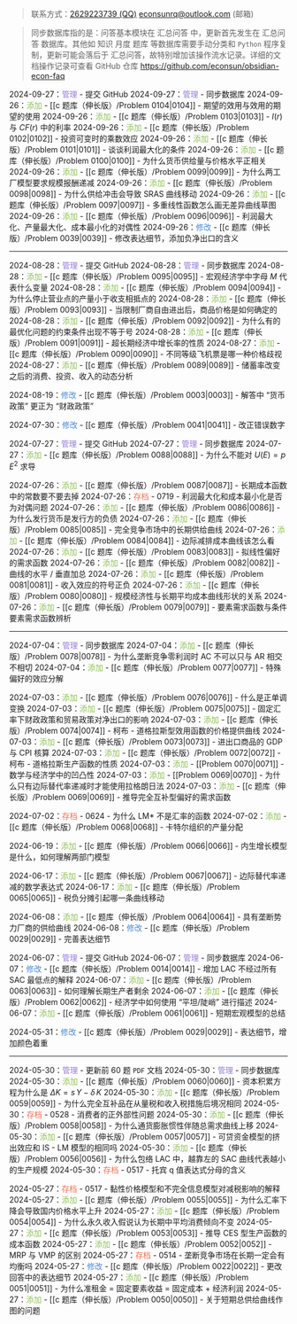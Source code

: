 > 联系方式：<a href="https://qm.qq.com/q/iA1sKuakak">2629223739 (QQ)</a> <a href="mailto:econsunrq@outlook.com">econsunrq@outlook.com (邮箱)</a>

> 同步数据库指的是：问答基本模块在 汇总问答 中，更新首先发生在 汇总问答 数据库。其他如 知识 月度 题库 等数据库需要手动分类和 `Python` 程序复制，更新可能会落后于 汇总问答，故特别增加该操作流水记录。详细的文档操作记录可查看 GitHub 仓库
> https://github.com/econsun/obsidian-econ-faq

2024-09-27：<font color = #967ADC>管理</font> - 提交 GitHub
2024-09-27：<font color = #967ADC>管理</font> - 同步数据库
2024-09-26：<font color="#8CC152">添加</font> - [[c 题库（伸长版）/Problem 0104|0104]] - 期望的效用与效用的期望的使用
2024-09-26：<font color="#8CC152">添加</font> - [[c 题库（伸长版）/Problem 0103|0103]] - $I\left(r\right)$ 与 $CF\left(r\right)$ 中的利率
2024-09-26：<font color="#8CC152">添加</font> - [[c 题库（伸长版）/Problem 0102|0102]] - 投资可变时的乘数效应
2024-09-26：<font color="#8CC152">添加</font> - [[c 题库（伸长版）/Problem 0101|0101]] - 谈谈利润最大化的条件
2024-09-26：<font color="#8CC152">添加</font> - [[c 题库（伸长版）/Problem 0100|0100]] - 为什么货币供给量与价格水平正相关
2024-09-26：<font color="#8CC152">添加</font> - [[c 题库（伸长版）/Problem 0099|0099]] - 为什么两工厂模型要求规模报酬递减
2024-09-26：<font color="#8CC152">添加</font> - [[c 题库（伸长版）/Problem 0098|0098]] - 为什么供给冲击会导致 SRAS 曲线移动
2024-09-26：<font color="#8CC152">添加</font> - [[c 题库（伸长版）/Problem 0097|0097]] - 多重线性函数怎么画无差异曲线草图
2024-09-26：<font color="#8CC152">添加</font> - [[c 题库（伸长版）/Problem 0096|0096]] - 利润最大化、产量最大化、成本最小化的对偶性
2024-09-26：<font color = #4A89DC>修改</font> - [[c 题库（伸长版）/Problem 0039|0039]] - 修改表达细节，添加负净出口的含义

---

2024-08-28：<font color = #967ADC>管理</font> - 提交 GitHub
2024-08-28：<font color = #967ADC>管理</font> - 同步数据库
2024-08-28：<font color = #8CC152>添加</font> - [[c 题库（伸长版）/Problem 0095|0095]] - 宏观经济学中字母 $M$ 代表什么变量
2024-08-28：<font color = #8CC152>添加</font> - [[c 题库（伸长版）/Problem 0094|0094]] - 为什么停止营业点的产量小于收支相抵点的
2024-08-28：<font color = #8CC152>添加</font> - [[c 题库（伸长版）/Problem 0093|0093]] - 当限制厂商自由进出后，商品价格是如何确定的
2024-08-28：<font color = #8CC152>添加</font> - [[c 题库（伸长版）/Problem 0092|0092]] - 为什么有的最优化问题的约束条件出现不等于号
2024-08-28：<font color = #8CC152>添加</font> - [[c 题库（伸长版）/Problem 0091|0091]] - 超长期经济中增长率的性质
2024-08-27：<font color = #8CC152>添加</font> - [[c 题库（伸长版）/Problem 0090|0090]] - 不同等级飞机票是哪一种价格歧视
2024-08-27：<font color = #8CC152>添加</font> - [[c 题库（伸长版）/Problem 0089|0089]] - 储蓄率改变之后的消费、投资、收入的动态分析

2024-08-19：<font color = #4A89DC>修改</font> - [[c 题库（伸长版）/Problem 0003|0003]] - 解答中 “货币政策” 更正为 “财政政策”

2024-07-30：<font color = #4A89DC>修改</font> - [[c 题库（伸长版）/Problem 0041|0041]] - 改正错误数字

2024-07-27：<font color = #967ADC>管理</font> - 提交 GitHub
2024-07-27：<font color = #967ADC>管理</font> - 同步数据库
2024-07-27：<font color = #8CC152>添加</font> - [[c 题库（伸长版）/Problem 0088|0088]] - 为什么不能对 $U\left(E\right)=p\,E^2$ 求导

2024-07-26：<font color = #8CC152>添加</font> - [[c 题库（伸长版）/Problem 0087|0087]] - 长期成本函数中的常数要不要去掉
2024-07-26：<font color = #FC6E51>存档</font> - 0719 - 利润最大化和成本最小化是否为对偶问题
2024-07-26：<font color = #8CC152>添加</font> - [[c 题库（伸长版）/Problem 0086|0086]] - 为什么发行货币是发行方的负债
2024-07-26：<font color = #8CC152>添加</font> - [[c 题库（伸长版）/Problem 0085|0085]] - 完全竞争市场中的长期供给曲线
2024-07-26：<font color = #8CC152>添加</font> - [[c 题库（伸长版）/Problem 0084|0084]] - 边际减排成本曲线该怎么看
2024-07-26：<font color = #8CC152>添加</font> - [[c 题库（伸长版）/Problem 0083|0083]] - 拟线性偏好的需求函数
2024-07-26：<font color = #8CC152>添加</font> - [[c 题库（伸长版）/Problem 0082|0082]] - 曲线的水平 / 垂直加总
2024-07-26：<font color = #8CC152>添加</font> - [[c 题库（伸长版）/Problem 0081|0081]] - 收入效应的符号正负
2024-07-26：<font color = #8CC152>添加</font> - [[c 题库（伸长版）/Problem 0080|0080]] - 规模经济性与长期平均成本曲线形状的关系
2024-07-26：<font color = #8CC152>添加</font> - [[c 题库（伸长版）/Problem 0079|0079]] - 要素需求函数与条件要素需求函数辨析

---

2024-07-04：<font color = #967ADC>管理</font> - 同步数据库
2024-07-04：<font color = #8CC152>添加</font> - [[c 题库（伸长版）/Problem 0078|0078]] - 为什么垄断竞争零利润时 AC 不可以只与 AR 相交不相切
2024-07-04：<font color = #8CC152>添加</font> - [[c 题库（伸长版）/Problem 0077|0077]] - 特殊偏好的效应分解

2024-07-03：<font color = #8CC152>添加</font> - [[c 题库（伸长版）/Problem 0076|0076]] - 什么是正单调变换
2024-07-03：<font color = #8CC152>添加</font> - [[c 题库（伸长版）/Problem 0075|0075]] - 固定汇率下财政政策和贸易政策对净出口的影响
2024-07-03：<font color = #8CC152>添加</font> - [[c 题库（伸长版）/Problem 0074|0074]] - 柯布 - 道格拉斯型效用函数的价格提供曲线
2024-07-03：<font color = #8CC152>添加</font> - [[c 题库（伸长版）/Problem 0073|0073]] - 进出口商品的 GDP 与 CPI 核算
2024-07-03：<font color = #8CC152>添加</font> - [[c 题库（伸长版）/Problem 0072|0072]] - 柯布 - 道格拉斯生产函数的性质
2024-07-03：<font color = #8CC152>添加</font> - [[Problem 0070|0071]] - 数学与经济学中的凹凸性
2024-07-03：<font color = #8CC152>添加</font> - [[Problem 0069|0070]] - 为什么只有边际替代率递减时才能使用拉格朗日法
2024-07-03：<font color = #8CC152>添加</font> - [[c 题库（伸长版）/Problem 0069|0069]] - 推导完全互补型偏好的需求函数

2024-07-02：<font color = #FC6E51>存档</font> - 0624 - 为什么 LM* 不是汇率的函数
2024-07-02：<font color = #8CC152>添加</font> - [[c 题库（伸长版）/Problem 0068|0068]] - 卡特尔组织的产量分配

2024-06-19：<font color = #8CC152>添加</font> - [[c 题库（伸长版）/Problem 0066|0066]] - 内生增长模型是什么，如何理解两部门模型

2024-06-17：<font color = #8CC152>添加</font> - [[c 题库（伸长版）/Problem 0067|0067]] - 边际替代率递减的数学表达式
2024-06-17：<font color = #8CC152>添加</font> - [[c 题库（伸长版）/Problem 0065|0065]] - 税负分摊引起哪一条曲线移动

2024-06-08：<font color = #8CC152>添加</font> - [[c 题库（伸长版）/Problem 0064|0064]] - 具有垄断势力厂商的供给曲线
2024-06-08：<font color = #4A89DC>修改</font> - [[c 题库（伸长版）/Problem 0029|0029]] - 完善表达细节

2024-06-07：<font color = #967ADC>管理</font> - 提交 GitHub
2024-06-07：<font color = #967ADC>管理</font> - 同步数据库
2024-06-07：<font color = #4A89DC>修改</font> - [[c 题库（伸长版）/Problem 0014|0014]] - 增加 LAC 不经过所有 SAC 最低点的解释
2024-06-07：<font color = #8CC152>添加</font> - [[c 题库（伸长版）/Problem 0063|0063]] - 如何理解长期生产者剩余
2024-06-07：<font color = #8CC152>添加</font> - [[c 题库（伸长版）/Problem 0062|0062]] - 经济学中如何使用 “平坦/陡峭” 进行描述
2024-06-07：<font color = #8CC152>添加</font> - [[c 题库（伸长版）/Problem 0061|0061]] - 短期宏观模型的总结

2024-05-31：<font color = #4A89DC>修改</font> - [[c 题库（伸长版）/Problem 0029|0029]] - 表达细节，增加颜色着重

---

2024-05-30：<font color = #967ADC>管理</font> - 更新前 60 题 `PDF` 文档
2024-05-30：<font color = #967ADC>管理</font> - 同步数据库
2024-05-30：<font color = #8CC152>添加</font> - [[c 题库（伸长版）/Problem 0060|0060]] - 资本积累方程为什么是 $\Delta K=s\,Y-\delta\,K$
2024-05-30：<font color = #8CC152>添加</font> - [[c 题库（伸长版）/Problem 0059|0059]] - 为什么完全互补品在从量税和收入税措施后境况相同
2024-05-30：<font color = #FC6E51>存档</font> - 0528 - 消费者的正外部性问题
2024-05-30：<font color = #8CC152>添加</font> - [[c 题库（伸长版）/Problem 0058|0058]] - 为什么通货膨胀惯性伴随总需求曲线上移
2024-05-30：<font color = #8CC152>添加</font> - [[c 题库（伸长版）/Problem 0057|0057]] - 可贷资金模型的挤出效应和 IS - LM 模型的相同吗
2024-05-30：<font color = #8CC152>添加</font> - [[c 题库（伸长版）/Problem 0056|0056]] - 为什么包络 LAC 中，越靠左的 SAC 曲线代表越小的生产规模
2024-05-30：<font color = #FC6E51>存档</font> - 0517 - 托宾 q 值表达式分母的含义

2024-05-27：<font color = #FC6E51>存档</font> - 0517 - 黏性价格模型和不完全信息模型对减税影响的解释
2024-05-27：<font color = #8CC152>添加</font> - [[c 题库（伸长版）/Problem 0055|0055]] - 为什么汇率下降会导致国内价格水平上升
2024-05-27：<font color = #8CC152>添加</font> - [[c 题库（伸长版）/Problem 0054|0054]] - 为什么永久收入假说认为长期中平均消费倾向不变
2024-05-27：<font color = #8CC152>添加</font> - [[c 题库（伸长版）/Problem 0053|0053]] - 推导 CES 型生产函数的成本函数
2024-05-27：<font color = #8CC152>添加</font> - [[c 题库（伸长版）/Problem 0052|0052]] - MRP 与 VMP 的区别
2024-05-27：<font color = #FC6E51>存档</font> - 0514 - 垄断竞争市场在长期一定会有均衡吗
2024-05-27：<font color = #4A89DC>修改</font> - [[c 题库（伸长版）/Problem 0022|0022]] - 更改回答中的表达细节
2024-05-27：<font color = #8CC152>添加</font> - [[c 题库（伸长版）/Problem 0051|0051]] - 为什么准租金 = 固定要素收益 = 固定成本 + 经济利润
2024-05-27：<font color = #8CC152>添加</font> - [[c 题库（伸长版）/Problem 0050|0050]] - 关于短期总供给曲线作图的问题